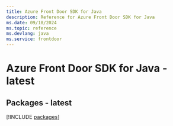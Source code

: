 ```yaml
---
title: Azure Front Door SDK for Java
description: Reference for Azure Front Door SDK for Java
ms.date: 09/18/2024
ms.topic: reference
ms.devlang: java
ms.service: frontdoor
---
```

# Azure Front Door SDK for Java - latest
## Packages - latest
[!INCLUDE [packages](front-door-index.md)]